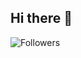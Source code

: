 ## Hi there 👋

![Followers](https://img.shields.io/github/followers/ton_nom_d_utilisateur?label=Followers&style=social)

